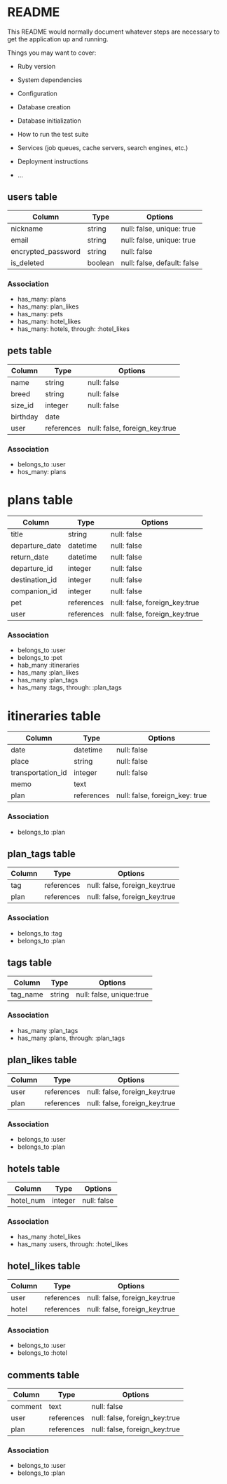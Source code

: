 # README

This README would normally document whatever steps are necessary to get the
application up and running.

Things you may want to cover:

* Ruby version

* System dependencies

* Configuration

* Database creation

* Database initialization

* How to run the test suite

* Services (job queues, cache servers, search engines, etc.)

* Deployment instructions

* ...


## users table
|Column                |Type   |Options                      |
|----------------------|--------|----------------------------|
|nickname              |string  |null: false, unique: true   |
|email                 |string  |null: false, unique: true   |
|encrypted_password    |string  |null: false                 |
|is_deleted            |boolean |null: false, default: false |

### Association
- has_many: plans
- has_many: plan_likes
- has_many: pets
- has_many: hotel_likes
- has_many: hotels, through: :hotel_likes

## pets table
|Column                |Type        |Options                        |
|----------------------|------------|-------------------------------|
|name                  |string      |null: false                    |
|breed                 |string      |null: false                    |
|size_id               |integer     |null: false                    |
|birthday              |date        |                               |
|user                  |references  |null: false, foreign_key:true  |

### Association
- belongs_to :user
- hos_many: plans


# plans table
|Column                |Type    |Options                           |
|----------------------|------------|------------------------------|
|title                 |string      |null: false                   |
|departure_date        |datetime    |null: false                   |
|return_date           |datetime    |null: false                   |
|departure_id          |integer     |null: false                   |
|destination_id        |integer     |null: false                   |
|companion_id          |integer     |null: false                   |
|pet                   |references  |null: false, foreign_key:true |
|user                  |references  |null: false, foreign_key:true |

### Association
- belongs_to :user
- belongs_to :pet
- hab_many :itineraries
- has_many :plan_likes
- has_many :plan_tags 
- has_many :tags, through: :plan_tags

# itineraries table
|Column                |Type    |Options                           |
|----------------------|------------|------------------------------|
|date                  |datetime    |null: false                   |
|place                 |string      |null: false                   |
|transportation_id     |integer     |null: false                   |
|memo                  |text        |                              |
|plan                  |references  |null: false, foreign_key: true|

### Association
- belongs_to :plan

## plan_tags table 
|Column                |Type    |Options                           |
|----------------------|------------|------------------------------|
|tag                   |references  |null: false, foreign_key:true |
|plan                  |references  |null: false, foreign_key:true |

### Association
- belongs_to :tag
- belongs_to :plan

## tags table 
|Column                |Type    |Options                           |
|----------------------|------------|------------------------------|
|tag_name              |string      |null: false, unique:true |

### Association
- has_many :plan_tags
- has_many :plans, through: :plan_tags

## plan_likes table 
|Column                |Type    |Options                           |
|----------------------|------------|------------------------------|
|user                  |references  |null: false, foreign_key:true |
|plan                  |references  |null: false, foreign_key:true |

### Association
- belongs_to :user
- belongs_to :plan

## hotels table
|Column                |Type    |Options                           |
|----------------------|------------|------------------------------|
|hotel_num             |integer     |null: false                   |

### Association
- has_many :hotel_likes
- has_many :users, through: :hotel_likes

## hotel_likes table
|Column                |Type    |Options                           |
|----------------------|------------|------------------------------|
|user                  |references  |null: false, foreign_key:true |
|hotel                 |references  |null: false, foreign_key:true |

### Association
- belongs_to :user
- belongs_to :hotel

## comments table
|Column                |Type    |Options                           |
|----------------------|------------|------------------------------|
|comment               |text        |null: false                   |
|user                  |references  |null: false, foreign_key:true |
|plan                  |references  |null: false, foreign_key:true |

### Association
- belongs_to :user
- belongs_to :plan
